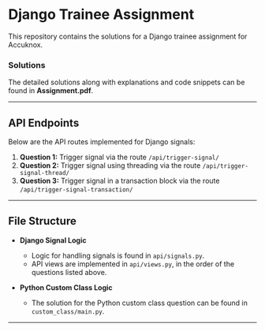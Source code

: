 # Django Trainee Assignment

This repository contains the solutions for a Django trainee assignment for Accuknox.

### Solutions
The detailed solutions along with explanations and code snippets can be found in **Assignment.pdf**.

---

## API Endpoints

Below are the API routes implemented for Django signals:

1. **Question 1:** Trigger signal via the route `/api/trigger-signal/`
2. **Question 2:** Trigger signal using threading via the route `/api/trigger-signal-thread/`
3. **Question 3:** Trigger signal in a transaction block via the route `/api/trigger-signal-transaction/`

---

## File Structure

- **Django Signal Logic**
  - Logic for handling signals is found in `api/signals.py`.
  - API views are implemented in `api/views.py`, in the order of the questions listed above.

- **Python Custom Class Logic**
  - The solution for the Python custom class question can be found in `custom_class/main.py`.

---

